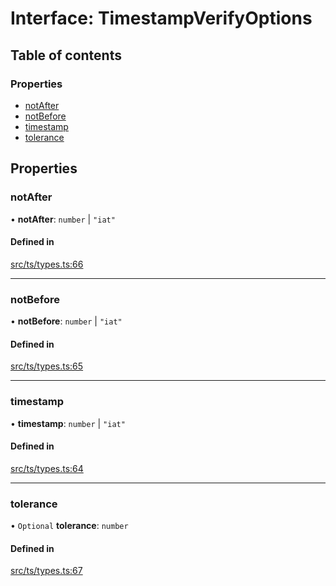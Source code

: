 # Interface: TimestampVerifyOptions

## Table of contents

### Properties

- [notAfter](TimestampVerifyOptions.md#notafter)
- [notBefore](TimestampVerifyOptions.md#notbefore)
- [timestamp](TimestampVerifyOptions.md#timestamp)
- [tolerance](TimestampVerifyOptions.md#tolerance)

## Properties

### notAfter

• **notAfter**: `number` \| ``"iat"``

#### Defined in

[src/ts/types.ts:66](https://gitlab.com/i3-market/code/wp3/t3.2/conflict-resolution/non-repudiation-library/-/blob/dd9067b/src/ts/types.ts#L66)

___

### notBefore

• **notBefore**: `number` \| ``"iat"``

#### Defined in

[src/ts/types.ts:65](https://gitlab.com/i3-market/code/wp3/t3.2/conflict-resolution/non-repudiation-library/-/blob/dd9067b/src/ts/types.ts#L65)

___

### timestamp

• **timestamp**: `number` \| ``"iat"``

#### Defined in

[src/ts/types.ts:64](https://gitlab.com/i3-market/code/wp3/t3.2/conflict-resolution/non-repudiation-library/-/blob/dd9067b/src/ts/types.ts#L64)

___

### tolerance

• `Optional` **tolerance**: `number`

#### Defined in

[src/ts/types.ts:67](https://gitlab.com/i3-market/code/wp3/t3.2/conflict-resolution/non-repudiation-library/-/blob/dd9067b/src/ts/types.ts#L67)
